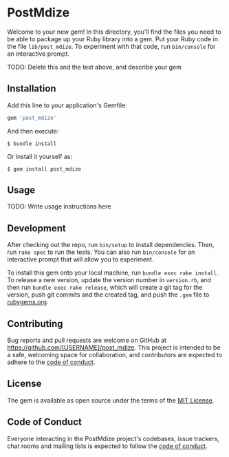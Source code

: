 # PostMdize

Welcome to your new gem! In this directory, you'll find the files you need to be able to package up your Ruby library into a gem. Put your Ruby code in the file `lib/post_mdize`. To experiment with that code, run `bin/console` for an interactive prompt.

TODO: Delete this and the text above, and describe your gem

## Installation

Add this line to your application's Gemfile:

```ruby
gem 'post_mdize'
```

And then execute:

    $ bundle install

Or install it yourself as:

    $ gem install post_mdize

## Usage

TODO: Write usage instructions here

## Development

After checking out the repo, run `bin/setup` to install dependencies. Then, run `rake spec` to run the tests. You can also run `bin/console` for an interactive prompt that will allow you to experiment.

To install this gem onto your local machine, run `bundle exec rake install`. To release a new version, update the version number in `version.rb`, and then run `bundle exec rake release`, which will create a git tag for the version, push git commits and the created tag, and push the `.gem` file to [rubygems.org](https://rubygems.org).

## Contributing

Bug reports and pull requests are welcome on GitHub at https://github.com/[USERNAME]/post_mdize. This project is intended to be a safe, welcoming space for collaboration, and contributors are expected to adhere to the [code of conduct](https://github.com/[USERNAME]/post_mdize/blob/master/CODE_OF_CONDUCT.md).

## License

The gem is available as open source under the terms of the [MIT License](https://opensource.org/licenses/MIT).

## Code of Conduct

Everyone interacting in the PostMdize project's codebases, issue trackers, chat rooms and mailing lists is expected to follow the [code of conduct](https://github.com/[USERNAME]/post_mdize/blob/master/CODE_OF_CONDUCT.md).
